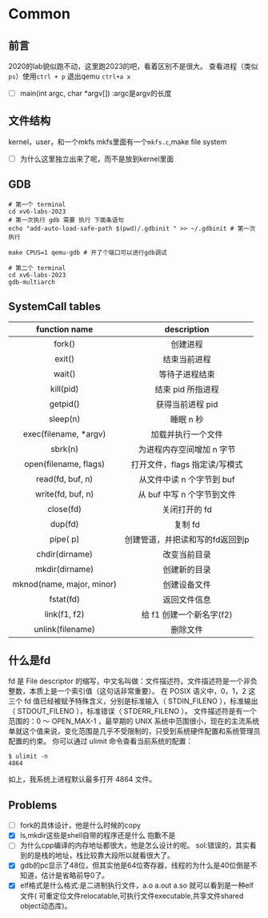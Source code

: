 # Common
## 前言
2020的lab貌似跑不动，这里跑2023的吧，看着区别不是很大。
查看进程（类似`ps`）使用`ctrl + p`
退出qemu `ctrl+a x`
- [ ] main(int argc, char *argv[]) :argc是argv的长度
## 文件结构
kernel，user，和一个mkfs
mkfs里面有一个`mkfs.c`,make file system
- [ ] 为什么这里独立出来了呢，而不是放到kernel里面
## GDB
```
# 第一个 terminal
cd xv6-labs-2023
# 第一次执行 gdb 需要 执行 下面条语句 
echo "add-auto-load-safe-path $(pwd)/.gdbinit " >> ~/.gdbinit # 第一次执行

make CPUS=1 qemu-gdb # 开了个端口可以进行gdb调试

# 第二个 terminal
cd xv6-labs-2023
gdb-multiarch
```
## SystemCall tables
| function name             | description                     |
| :-----------:             | :---------:                    |  
| fork()                    |	创建进程                      |
| exit()                    |	结束当前进程                  |
| wait()                    |	等待子进程结束                 |
| kill(pid)                 |	结束 pid 所指进程              |
| getpid()                  |	获得当前进程 pid               |
| sleep(n)                  |	睡眠 n 秒                     |
| exec(filename, *argv)     |	加载并执行一个文件             |
| sbrk(n)                   |	为进程内存空间增加 n 字节       |
| open(filename, flags)     |	打开文件，flags 指定读/写模式  |
| read(fd, buf, n)          |	从文件中读 n 个字节到 buf      |
| write(fd, buf, n)         |	从 buf 中写 n 个字节到文件     |
| close(fd)                 |	关闭打开的 fd                 |
| dup(fd)                   |	复制 fd                       |
| pipe( p)                  |	创建管道，并把读和写的fd返回到p |
| chdir(dirname)            |	改变当前目录                   |
| mkdir(dirname)            |	创建新的目录                   |
| mknod(name, major, minor) |	创建设备文件                   |
| fstat(fd)                 |	返回文件信息                   |
| link(f1, f2)              |	给 f1 创建一个新名字(f2)       |
| unlink(filename)          |	删除文件                      |

## 什么是fd
fd 是 File descriptor 的缩写，中文名叫做：文件描述符。文件描述符是一个非负整数，本质上是一个索引值（这句话非常重要）。
在 POSIX 语义中，0，1，2 这三个 fd 值已经被赋予特殊含义，分别是标准输入（ STDIN_FILENO ），标准输出（ STDOUT_FILENO ），标准错误（ STDERR_FILENO ）。
文件描述符是有一个范围的：0 ～ OPEN_MAX-1 ，最早期的 UNIX 系统中范围很小，现在的主流系统单就这个值来说，变化范围是几乎不受限制的，只受到系统硬件配置和系统管理员配置的约束。
你可以通过 ulimit 命令查看当前系统的配置： 
```shell
$ ulimit -n
4864 
```
如上，我系统上进程默认最多打开 4864 文件。

## Problems
- [ ] fork的具体设计，他是什么时候的copy
- [x] ls,mkdir这些是shell自带的程序还是什么 抱歉不是
- [ ] 为什么cpp编译的内存地址都很大，他是怎么设计的呢。
sol:错误的，其实看到的是栈的地址，栈比较靠大段所以就看很大了。
- [x] gdb的pc显示了48位，但其实他是64位寄存器，线程的为什么是40位倒是不知道，估计是省略前导0了。
- [x] elf格式是什么格式:是二进制执行文件，a.o a.out a.so 就可以看到是一种elf文件( 可重定位文件relocatable,可执行文件executable,共享文件shared object动态库)。